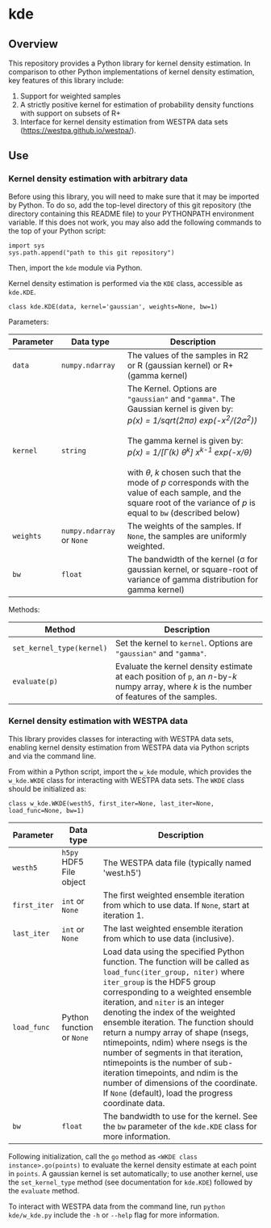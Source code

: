 # kde

## Overview
This repository provides a Python library for kernel density estimation. In comparison to other Python implementations of kernel density estimation, key features of this library include:

1. Support for weighted samples
2. A strictly positive kernel for estimation of probability density functions with support on subsets of R+
3. Interface for kernel density estimation from WESTPA data sets (https://westpa.github.io/westpa/).

## Use

### Kernel density estimation with arbitrary data

Before using this library, you will need to make sure that it may be imported by Python. To do so, add the top-level directory of this git repository (the directory containing this README file) to your PYTHONPATH environment variable.  If this does not work, you may also add the following commands to the top of your Python script:

```
import sys
sys.path.append("path to this git repository")
```

Then, import the `kde` module via Python.

Kernel density estimation is performed via the `KDE` class, accessible as `kde.KDE`.

```
class kde.KDE(data, kernel='gaussian', weights=None, bw=1)
```

Parameters:

| Parameter | Data type | Description |
| --------- | --------- | ----------- |
| `data`    | `numpy.ndarray` | The values of the samples in R2 or R (gaussian kernel) or R+ (gamma kernel) |
| `kernel`  | `string` | The Kernel. Options are `"gaussian"` and `"gamma"`. The Gaussian kernel is given by:<br> _p(x) = 1/sqrt(2πσ) exp(-x<sup>2</sup>/(2σ<sup>2</sup>))_<br><br> The gamma kernel is given by:<br> _p(x) = 1/[Γ(k) θ<sup>k</sup>] x<sup>k-1</sup> exp(-x/θ)_<br><br>with _θ_, _k_ chosen such that the mode of _p_ corresponds with the value of each sample, and the square root of the variance of _p_ is equal to `bw` (described below) |
| `weights` | `numpy.ndarray` or `None` | The weights of the samples. If `None`, the samples are uniformly weighted. |
| `bw`      | `float` | The bandwidth of the kernel (σ for gaussian kernel, or square-root of variance of gamma distribution for gamma kernel) |

            
Methods:

| Method | Description |
| ------ | ----------- |
| `set_kernel_type(kernel)` | Set the kernel to `kernel`. Options are `"gaussian"` and `"gamma"`. |
| `evaluate(p)` | Evaluate the kernel density estimate at each position of `p`, an _n_-by-_k_ numpy array, where _k_ is the number of features of the samples. |

### Kernel density estimation with WESTPA data

This library provides classes for interacting with WESTPA data sets, enabling kernel density estimation from WESTPA data via Python scripts and via the command line.

From within a Python script, import the `w_kde` module, which provides the `w_kde.WKDE` class for interacting with WESTPA data sets.  The `WKDE` class should be initialized as:

```
class w_kde.WKDE(westh5, first_iter=None, last_iter=None, load_func=None, bw=1)
```

| Parameter | Data type | Description |
| --------- | --------- | ----------- |
| `westh5` | `h5py` HDF5 File object | The WESTPA data file (typically named 'west.h5') |
| `first_iter` | `int` or `None` | The first weighted ensemble iteration from which to use data. If `None`, start at iteration 1. |
| `last_iter` | `int` or `None` | The last weighted ensemble iteration from which to use data (inclusive). |
| `load_func` | Python function or `None` | Load data using the specified Python function.  The function will be called as `load_func(iter_group, niter)` where `iter_group` is the HDF5 group corresponding to a weighted ensemble iteration, and `niter` is an integer denoting the index of the weighted ensemble iteration.  The function should return a numpy array of shape (nsegs, ntimepoints, ndim) where nsegs is the number of segments in that iteration, ntimepoints is the number of sub-iteration timepoints, and ndim is the number of dimensions of the coordinate. If `None` (default), load the progress coordinate data. |
| `bw` | `float` | The bandwidth to use for the kernel.  See the `bw` parameter of the `kde.KDE` class for more information. |

Following initialization, call the `go` method as `<WKDE class instance>.go(points)` to evaluate the kernel density estimate at each point in `points`.  A gaussian kernel is set automatically; to use another kernel, use the `set_kernel_type` method (see documentation for `kde.KDE`) followed by the `evaluate` method.

To interact with WESTPA data from the command line, run `python kde/w_kde.py` include the `-h` or `--help` flag for more information.
